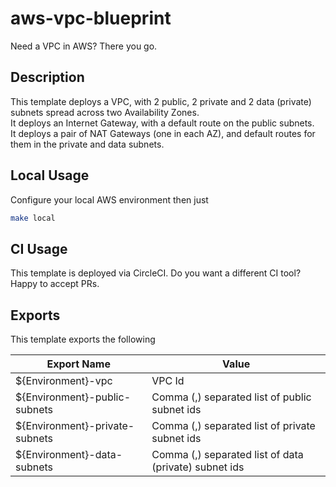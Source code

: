 # aws-vpc-blueprint

Need a VPC in AWS? There you go.  

## Description

This template deploys a VPC, with 2 public, 2 private and 2 data (private) subnets spread across two Availability Zones.  
It deploys an Internet Gateway, with a default route on the public subnets.  
It deploys a pair of NAT Gateways (one in each AZ),
and default routes for them in the private and data subnets.

## Local Usage

Configure your local AWS environment then just

```bash
make local
```

## CI Usage

This template is deployed via CircleCI. Do you want a different CI tool? Happy to accept PRs.

## Exports

This template exports the following

| Export Name                       | Value                                                     |
|--------------------------------   |-------------------------------------------------------    |
| ${Environment}-vpc                | VPC Id                                                    |
| ${Environment}-public-subnets     | Comma (,) separated list of public subnet ids             |
| ${Environment}-private-subnets    | Comma (,) separated list of private subnet ids            |
| ${Environment}-data-subnets       | Comma (,) separated list of data (private) subnet ids     |
